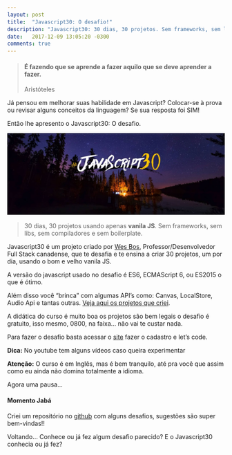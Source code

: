 ```yaml
---
layout: post
title:  "Javascript30: O desafio!"
description: "Javascript30: 30 dias, 30 projetos. Sem frameworks, sem libs, sem compiladores e sem boilerplate"
date:   2017-12-09 13:05:20 -0300
comments: true
---
```


> #### É fazendo que se aprende a fazer aquilo que se deve aprender a fazer.
> Aristóteles

Já pensou em melhorar suas habilidade em Javascript? Colocar-se à prova ou revisar alguns conceitos da linguagem? Se sua resposta foi SIM!

Então lhe apresento o Javascript30: O desafio.

![](/assets/img/posts/javascript30-the-challenge.jpg)

> 30 dias, 30 projetos usando apenas __vanila JS__. Sem frameworks, sem libs, sem compiladores e sem boilerplate.

Javascript30 é um projeto criado por [Wes Bos](http://wesbos.com), Professor/Desenvolvedor Full Stack canadense, que te desafia e te ensina a criar 30 projetos, um por dia, usando o bom e velho vanila JS.

A versão do javascript usado no desafio é ES6, ECMAScript 6, ou ES2015 o que é ótimo. 

Além disso você “brinca” com algumas API’s como: Canvas, LocalStore, Audio Api e tantas outras. [Veja aqui os projetos que criei](https://codepen.io/collection/AZLQEe/).

A didática do curso é muito boa os projetos são bem legais o desafio é gratuito, isso mesmo, 0800, na faixa… não vai te custar nada. 

Para fazer o desafio basta acessar o [site](https://javascript30.com) fazer o cadastro e let’s code. 

__Dica:__ No youtube tem alguns vídeos caso queira experimentar

__Atenção:__ O curso é em Inglês, mas é bem tranquilo, até pra você que assim como eu ainda não domina totalmente a idioma.

Agora uma pausa...

#### Momento Jabá

Criei um repositório no [github](https://github.com/AlexsandroSA/daily-programming-challenges) com alguns desafios, sugestões são super bem-vindas!!

Voltando… Conhece ou já fez algum desafio parecido? E o Javascript30 conhecia ou já fez? 

